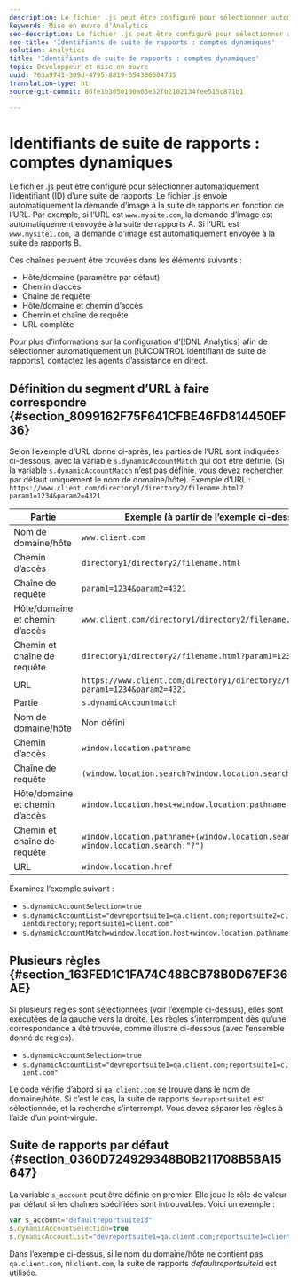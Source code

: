 ```yaml
---
description: Le fichier .js peut être configuré pour sélectionner automatiquement l’identifiant (ID) d’une suite de rapports.
keywords: Mise en œuvre d’Analytics
seo-description: Le fichier .js peut être configuré pour sélectionner automatiquement l’identifiant (ID) d’une suite de rapports.
seo-title: 'Identifiants de suite de rapports : comptes dynamiques'
solution: Analytics
title: 'Identifiants de suite de rapports : comptes dynamiques'
topic: Développeur et mise en œuvre
uuid: 763a9741-309d-4795-8819-6543866047d5
translation-type: ht
source-git-commit: 86fe1b3650100a05e52fb2102134fee515c871b1

---
```



# Identifiants de suite de rapports : comptes dynamiques

Le fichier .js peut être configuré pour sélectionner automatiquement l’identifiant (ID) d’une suite de rapports. Le fichier .js envoie automatiquement la demande d’image à la suite de rapports en fonction de l’URL. Par exemple, si l’URL est `www.mysite.com`, la demande d’image est automatiquement envoyée à la suite de rapports A. Si l’URL est `www.mysite1.com`, la demande d’image est automatiquement envoyée à la suite de rapports B.

Ces chaînes peuvent être trouvées dans les éléments suivants :

* Hôte/domaine (paramètre par défaut)
* Chemin d’accès
* Chaîne de requête
* Hôte/domaine et chemin d’accès
* Chemin et chaîne de requête
* URL complète

Pour plus d’informations sur la configuration d’[!DNL Analytics] afin de sélectionner automatiquement un [!UICONTROL identifiant de suite de rapports], contactez les agents d’assistance en direct.

## Définition du segment d’URL à faire correspondre {#section_8099162F75F641CFBE46FD814450EF36}

Selon l’exemple d’URL donné ci-après, les parties de l’URL sont indiquées ci-dessous, avec la variable `s.dynamicAccountMatch` qui doit être définie. (Si la variable `s.dynamicAccountMatch` n’est pas définie, vous devez rechercher par défaut uniquement le nom de domaine/hôte).
Exemple d’URL : `https://www.client.com/directory1/directory2/filename.html?param1=1234&param2=4321`

| Partie | Exemple (à partir de l’exemple ci-dessus) |
|---|---|
| Nom de domaine/hôte | `www.client.com` |
| Chemin d’accès | `directory1/directory2/filename.html` |
| Chaîne de requête | `param1=1234&param2=4321` |
| Hôte/domaine et chemin d’accès | `www.client.com/directory1/directory2/filename.html` |
| Chemin et chaîne de requête | `directory1/directory2/filename.html?param1=1234&param2=4321` |
| URL | `https://www.client.com/directory1/directory2/filename.html?param1=1234&param2=4321` |
| Partie | `s.dynamicAccountmatch` |
| Nom de domaine/hôte | Non défini |
| Chemin d’accès | `window.location.pathname` |
| Chaîne de requête | `(window.location.search?window.location.search:"?")` |
| Hôte/domaine et chemin d’accès | `window.location.host+window.location.pathname` |
| Chemin et chaîne de requête | `window.location.pathname+(window.location.search?window.location.search:"?")` |
| URL | `window.location.href` |

Examinez l’exemple suivant :

* `s.dynamicAccountSelection=true`
* `s.dynamicAccountList="devreportsuite1=qa.client.com;reportsuite2=clientdirectory;reportsuite1=client.com"`
* `s.dynamicAccountMatch=window.location.host+window.location.pathname`

## Plusieurs règles {#section_163FED1C1FA74C48BCB78B0D67EF36AE}

Si plusieurs règles sont sélectionnées (voir l’exemple ci-dessus), elles sont exécutées de la gauche vers la droite. Les règles s’interrompent dès qu’une correspondance a été trouvée, comme illustré ci-dessous (avec l’ensemble donné de règles).

* `s.dynamicAccountSelection=true`
* `s.dynamicAccountList="devreportsuite1=qa.client.com;reportsuite1=client.com"`

Le code vérifie d’abord si `qa.client.com` se trouve dans le nom de domaine/hôte. Si c’est le cas, la suite de rapports `devreportsuite1` est sélectionnée, et la recherche s’interrompt. Vous devez séparer les règles à l’aide d’un point-virgule.

## Suite de rapports par défaut {#section_0360D724929348B0B211708B5BA15647}

La variable `s_account` peut être définie en premier. Elle joue le rôle de valeur par défaut si les chaînes spécifiées sont introuvables. Voici un exemple :

```javascript
var s_account="defaultreportsuiteid" 
s.dynamicAccountSelection=true 
s.dynamicAccountList="devreportsuite1=qa.client.com;reportsuite1=client.com" 
```

Dans l’exemple ci-dessus, si le nom du domaine/hôte ne contient pas `qa.client.com`, ni `client.com`, la suite de rapports *defaultreportsuiteid* est utilisée.

